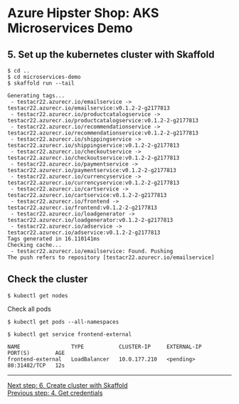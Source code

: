 # Azure Hipster Shop: AKS Microservices Demo

## 5. Set up the kubernetes cluster with Skaffold

```
$ cd ..
$ cd microservices-demo
$ skaffold run --tail

Generating tags...
 - testacr22.azurecr.io/emailservice -> testacr22.azurecr.io/emailservice:v0.1.2-2-g2177813
 - testacr22.azurecr.io/productcatalogservice -> testacr22.azurecr.io/productcatalogservice:v0.1.2-2-g2177813
 - testacr22.azurecr.io/recommendationservice -> testacr22.azurecr.io/recommendationservice:v0.1.2-2-g2177813
 - testacr22.azurecr.io/shippingservice -> testacr22.azurecr.io/shippingservice:v0.1.2-2-g2177813
 - testacr22.azurecr.io/checkoutservice -> testacr22.azurecr.io/checkoutservice:v0.1.2-2-g2177813
 - testacr22.azurecr.io/paymentservice -> testacr22.azurecr.io/paymentservice:v0.1.2-2-g2177813
 - testacr22.azurecr.io/currencyservice -> testacr22.azurecr.io/currencyservice:v0.1.2-2-g2177813
 - testacr22.azurecr.io/cartservice -> testacr22.azurecr.io/cartservice:v0.1.2-2-g2177813
 - testacr22.azurecr.io/frontend -> testacr22.azurecr.io/frontend:v0.1.2-2-g2177813
 - testacr22.azurecr.io/loadgenerator -> testacr22.azurecr.io/loadgenerator:v0.1.2-2-g2177813
 - testacr22.azurecr.io/adservice -> testacr22.azurecr.io/adservice:v0.1.2-2-g2177813
Tags generated in 16.110141ms
Checking cache...
 - testacr22.azurecr.io/emailservice: Found. Pushing
The push refers to repository [testacr22.azurecr.io/emailservice]
```

## Check the cluster

```
$ kubectl get nodes
```

Check all pods

```
$ kubectl get pods --all-namespaces
```

```
$ kubectl get service frontend-external

NAME                TYPE           CLUSTER-IP     EXTERNAL-IP   PORT(S)        AGE
frontend-external   LoadBalancer   10.0.177.210   <pending>     80:31482/TCP   12s
```

---
[Next step: 6. Create cluster with Skaffold](./doc/06_helm.md)  
[Previous step: 4. Get credentials](./doc/04_get_credentials.md)

